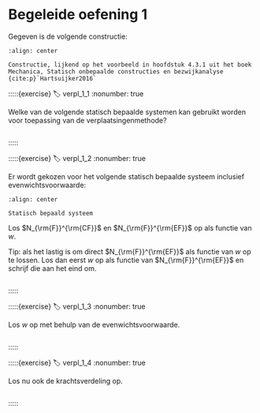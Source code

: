 # Begeleide oefening 1

Gegeven is de volgende constructie:

```{figure} ./lesoefening_data/structure.svg
:align: center

Constructie, lijkend op het voorbeeld in hoofdstuk 4.3.1 uit het boek Mechanica, Statisch onbepaalde constructies en bezwijkanalyse {cite:p}`Hartsuijker2016`
```

:::::{exercise}
:label: verpl_1_1
:nonumber: true

Welke van de volgende statisch bepaalde systemen kan gebruikt worden voor toepassing van de verplaatsingenmethode?

```{h5p} https://tudelft.h5p.com/content/1292672294506274407/embed
```

:::::

:::::{exercise}
:label: verpl_1_2
:nonumber: true

Er wordt gekozen voor het volgende statisch bepaalde systeem inclusief evenwichtsvoorwaarde:

```{figure} ./lesoefening_data/stat_deter.svg
:align: center

Statisch bepaald systeem
```

Los $N_{\rm{F}}^{\rm{CF}}$ en $N_{\rm{F}}^{\rm{EF}}$ op als functie van $w$.

Tip: als het lastig is om direct $N_{\rm{F}}^{\rm{EF}}$ als functie van $w$ op te lossen. Los dan eerst $w$ op als functie van $N_{\rm{F}}^{\rm{EF}}$ en schrijf die aan het eind om.

```{h5p} https://tudelft.h5p.com/content/1292672288753185597/embed
```

:::::

:::::{exercise}
:label: verpl_1_3
:nonumber: true

Los $w$ op met behulp van de evenwichtsvoorwaarde.

```{h5p} https://tudelft.h5p.com/content/1292672300743185617/embed
```

:::::

:::::{exercise}
:label: verpl_1_4
:nonumber: true

Los nu ook de krachtsverdeling op.

```{h5p} https://tudelft.h5p.com/content/1292672302845199397/embed
```

:::::